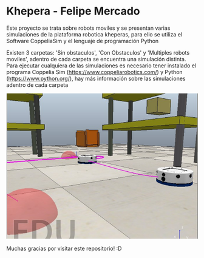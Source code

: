# Khepera - Felipe Mercado
Este proyecto se trata sobre robots moviles y se presentan varias simulaciones de la plataforma robotica kheperas, para ello se utiliza el Software CoppeliaSim y el lenguaje de programación Python

Existen 3 carpetas: 'Sin obstaculos', 'Con Obstaculos' y 'Multiples robots moviles', adentro de cada carpeta se encuentra una simulación distinta. Para ejecutar cualquiera de las simulaciones es necesario tener instalado el programa Coppelia Sim (https://www.coppeliarobotics.com/) y Python (https://www.python.org/), hay más información sobre las simulaciones adentro de cada carpeta

![](ejemplo.jpg)

Muchas gracias por visitar este repositorio! :D
